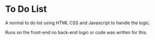 # To Do List

A normal to do list using HTML CSS and Javascript to handle the logic. 

Runs on the front-end no back-end logic or code was written for this.
